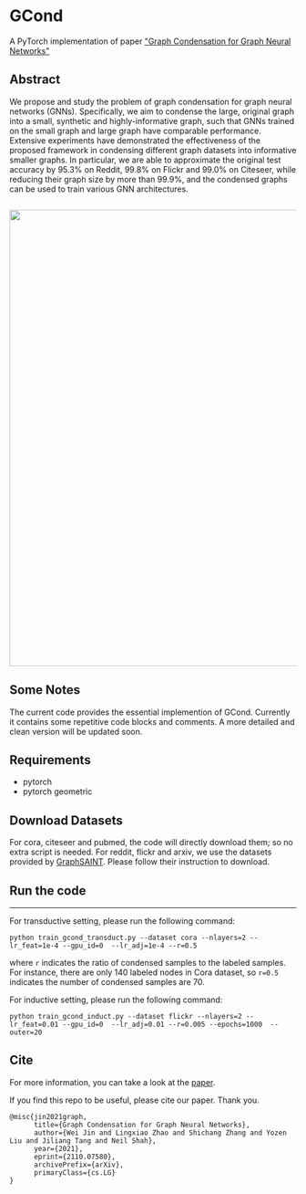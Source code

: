# GCond
A PyTorch implementation of paper ["Graph Condensation for Graph Neural Networks"](https://arxiv.org/abs/2110.07580)



Abstract
----
We propose and study the problem of graph condensation for graph neural networks (GNNs). Specifically, we aim to condense the large, original graph into a small, synthetic and highly-informative graph, such that GNNs trained on the small graph and large graph have comparable performance. Extensive experiments have demonstrated the effectiveness of the proposed framework in condensing different graph datasets into informative smaller graphs. In particular, we are able to approximate the original test accuracy by 95.3% on Reddit, 99.8% on Flickr and 99.0% on Citeseer, while reducing their graph size by more than 99.9%, and the condensed graphs can be used to train various GNN architectures.


![]()

<div align=center><img src="https://github.com/ChandlerBang/GCond/blob/main/GCond.png" width="800"/></div>


## Some Notes
The current code provides the essential implemention of GCond. Currently it contains some repetitive code blocks and comments. A more detailed and clean version will be updated soon. 


## Requirements
* pytorch
* pytorch geometric


## Download Datasets
For cora, citeseer and pubmed, the code will directly download them; so no extra script is needed.
For reddit, flickr and arxiv, we use the datasets provided by [GraphSAINT](https://github.com/GraphSAINT/GraphSAINT). Please follow their instruction to download. 

## Run the code
----
For transductive setting, please run the following command:
```
python train_gcond_transduct.py --dataset cora --nlayers=2 --lr_feat=1e-4 --gpu_id=0  --lr_adj=1e-4 --r=0.5  
```
where `r` indicates the ratio of condensed samples to the labeled samples. For instance, there are only 140 labeled nodes in Cora dataset, so `r=0.5` indicates the number of condensed samples are 70.  

For inductive setting, please run the following command:
```
python train_gcond_induct.py --dataset flickr --nlayers=2 --lr_feat=0.01 --gpu_id=0  --lr_adj=0.01 --r=0.005 --epochs=1000  --outer=20 
```


## Cite
For more information, you can take a look at the [paper](https://arxiv.org/abs/2110.07580).

If you find this repo to be useful, please cite our paper. Thank you.
```
@misc{jin2021graph,
      title={Graph Condensation for Graph Neural Networks}, 
      author={Wei Jin and Lingxiao Zhao and Shichang Zhang and Yozen Liu and Jiliang Tang and Neil Shah},
      year={2021},
      eprint={2110.07580},
      archivePrefix={arXiv},
      primaryClass={cs.LG}
}
```






